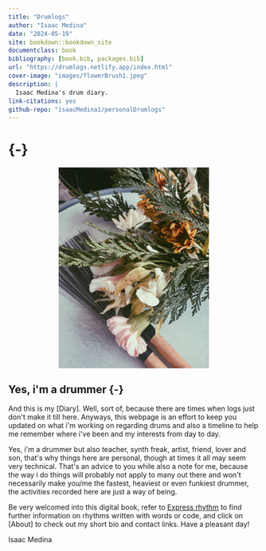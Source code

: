 ```yaml
--- 
title: "Drumlogs"
author: "Isaac Medina"
date: "2024-05-19"
site: bookdown::bookdown_site
documentclass: book
bibliography: [book.bib, packages.bib]
url: "https://drumlogs.netlify.app/index.html"
cover-image: "images/flowerBrush1.jpeg"
description: |
  Isaac Medina's drum diary.
link-citations: yes
github-repo: "isaacMedina1/personalDrumlogs"
---
```


# {-}

<img src="images/flowerBrush1.jpeg" width="60%" style="display: block; margin: auto;" />

##  Yes, i'm a drummer {-}

And this is my [Diary]. Well, sort of, because there are times when logs just don't make it till here. Anyways, this webpage is an effort to keep you updated on what i'm working on regarding drums and also a timeline to help me remember where i've been and my interests from day to day. 

Yes, i'm a drummer but also teacher, synth freak, artist, friend, lover and son, that's why things here are personal, though at times it all may seem very technical. That's an advice to you while also a note for me, because the way i do things will probably not apply to many out there and won't necessarily make you/me the fastest, heaviest or even funkiest drummer, the activities recorded here are just a way of being.

Be very welcomed into this digital book, refer to [Express rhythm](#Express-rhythm) to find further information on rhythms written with words or code, and click on [About] to check out my short bio and contact links. Have a pleasant day!

Isaac Medina
